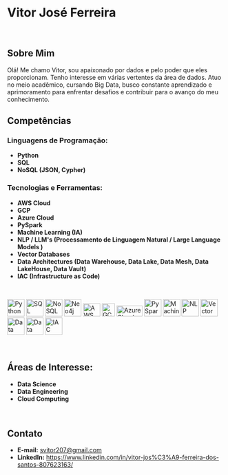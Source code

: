 # Vitor José Ferreira 
<br/>

## Sobre Mim

Olá! Me chamo Vitor, sou apaixonado por dados e pelo poder que eles proporcionam. Tenho interesse em várias vertentes da área de dados. Atuo no meio acadêmico, cursando Big Data, busco constante aprendizado e aprimoramento para enfrentar desafios e contribuir para o avanço do meu conhecimento.

## Competências

### **Linguagens de Programação:**
- **Python**
- **SQL**
- **NoSQL (JSON, Cypher)**


### Tecnologias e Ferramentas:

- **AWS Cloud**
- **GCP**
- **Azure Cloud**
- **PySpark**
- **Machine Learning (IA)**
- **NLP / LLM's (Processamento de Linguagem Natural / Large Language Models )**
- **Vector Databases**
- **Data Architectures (Data Warehouse, Data Lake, Data Mesh, Data LakeHouse, Data Vault)**
- **IAC (Infrastructure as Code)**

<br/>


<img src="https://cdn.jsdelivr.net/gh/devicons/devicon/icons/python/python-original.svg" alt="Python" width="40" height="40"> <img src="https://cdn.jsdelivr.net/gh/devicons/devicon/icons/postgresql/postgresql-plain-wordmark.svg" alt="SQL" width="40" height="40"> <img src="https://cdn.jsdelivr.net/gh/devicons/devicon/icons/mongodb/mongodb-original-wordmark.svg" alt="NoSQL" width="40" height="40"> <img src="https://cdn.jsdelivr.net/gh/devicons/devicon/icons/neo4j/neo4j-original-wordmark.svg" alt="Neo4j" width="40" height="40"> <img src="https://www.americancsm.com/wp-content/uploads/2017/10/icon-cloud-aws.png" alt="AWS Cloud" width="40" height="30"> <img src="https://static-00.iconduck.com/assets.00/google-cloud-icon-2048x1646-7admxejz.png" alt="GCP" width="30" height="30"> <img src="https://upload.wikimedia.org/wikipedia/commons/thumb/a/a8/Microsoft_Azure_Logo.svg/800px-Microsoft_Azure_Logo.svg.png" alt="Azure Cloud" width="60" height="25"> <img src="https://upload.wikimedia.org/wikipedia/commons/f/f3/Apache_Spark_logo.svg" alt="PySpark" width="40" height="40"> <img src="https://encrypted-tbn0.gstatic.com/images?q=tbn:ANd9GcTwo52znvKhC64kYlR8FFky1Qi9o6F_metOilvrFse3xg&s" alt="Machine Learning (IA)" width="40" height="40"> <img src="https://uxwing.com/wp-content/themes/uxwing/download/brands-and-social-media/chatgpt-icon.png" alt="NLP" width="40" height="40"> <img src="https://asset.brandfetch.io/idCLuo1dQ8/idNeSVfVt8.png" alt="Vector Databases" width="40" height="40"> <img src="https://cdn.iconscout.com/icon/premium/png-256-thumb/mesh-network-2-900925.png" alt="Data Architectures" width="40" height="40"> <img src="https://cdn-icons-png.flaticon.com/512/3773/3773184.png" alt="Data Architectures" width="40" height="40"> <img src="https://www.svgrepo.com/show/354447/terraform-icon.svg" alt="IAC" width="40" height="40">

<br/>

## Áreas de Interesse:

- **Data Science**
- **Data Engineering**
- **Cloud Computing**
 

<br/>

## Contato

- **E-mail:** svitor207@gmail.com
- **LinkedIn:** https://www.linkedin.com/in/vitor-jos%C3%A9-ferreira-dos-santos-807623163/

